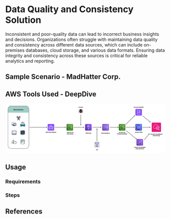 # Data Quality and Consistency Solution
Inconsistent and poor-quality data can lead to incorrect business insights and decisions. Organizations often struggle with maintaining data quality and consistency across different data sources, which can include on-premises databases, cloud storage, and various data formats. Ensuring data integrity and consistency across these sources is critical for reliable analytics and reporting.

## Sample Scenario - MadHatter Corp.

## AWS Tools Used - DeepDive
![Data Q&C Architecture](assets/Pipeline-2.jpg)

## Usage

### Requirements

### Steps

## References
